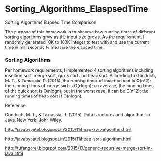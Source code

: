 # Sorting_Algorithms_ElaspsedTime
Sorting Algorithms Elapsed Time Comparison

The purpose of this homework is to observe how running times of different sorting algorithms grow as the input size grows. As the requirement, I randomly generated 10K to 100K integer to test with and use the current time in milliseconds to measure the elapsed time. 

### Sorting Algorithms

Per homework requirements, I implemented 4 sorting algorithms including insertion sort, merge sort, quick sort and heap sort. According to Goodrich, M. T., & Tamassia, R. (2015), the running times of insertion sort is O(n^2); the running times of merge sort is O(nlog⁡n); on average, the running times of the quick sort is O(nlog⁡n), but in the worst case, it can be O(n^2); the running times of heap sort is O(nlog⁡n).

Reference:

Goodrich, M. T., & Tamassia, R. (2015). Data structures and algorithms in Java. New York: John Wiley.

http://javabypatel.blogspot.in/2015/11/heap-sort-algorithm.html

http://javabypatel.blogspot.in/2015/11/heap-sort-algorithm.html

http://tufangorel.blogspot.com/2015/10/generic-recursive-merge-sort-in-java.html

